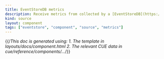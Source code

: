```yaml
---
title: EventStoreDB metrics
description: Receive metrics from collected by a [EventStoreDB](https://www.eventstore.com/)
kind: source
layout: component
tags: ["eventstore", "component", "source", "metrics"]
---
```


{{/*This doc is generated using:
     1. The template in layouts/docs/component.html
2. The relevant CUE data in cue/reference/components/...*/}}
